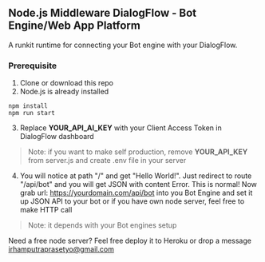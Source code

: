 ## Node.js Middleware DialogFlow - Bot Engine/Web App Platform

A runkit runtime for connecting your Bot engine with your DialogFlow.

### Prerequisite
1. Clone or download this repo
2. Node.js is already installed
```
npm install
npm run start
```

3. Replace **YOUR_API_AI_KEY** with your Client Access Token in DialogFlow dashboard

> Note: if you want to make self production, remove **YOUR_API_KEY** from server.js and create .env file in your server

4. You will notice at path "/" and get "Hello World!". Just redirect to route "/api/bot" and you will get JSON with content Error.
This is normal! Now grab url: https://yourdomain.com/api/bot into you Bot Engine and set it up JSON API to your bot or if you have own node server, feel free to make HTTP call

> Note: it depends with your Bot engines setup

Need a free node server? Feel free deploy it to Heroku or drop a message irhamputraprasetyo@gmail.com